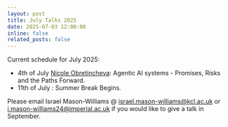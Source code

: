 ```yaml
---
layout: post
title: July Talks 2025
date: 2025-07-03 12:00:00
inline: false
related_posts: false
---
```


Current schedule for July 2025:

- 4th of July [Nicole Obretincheva](https://www.linkedin.com/in/nicole-obretincheva-b78619209/): Agentic AI systems - Promises, Risks and the Paths Forward.
- 11th of July : Summer Break Begins. 

Please email Israel Mason-Williams @ <israel.mason-williams@kcl.ac.uk> or <i.mason-williams24@imperial.ac.uk> if you would like to give a talk in September. 
